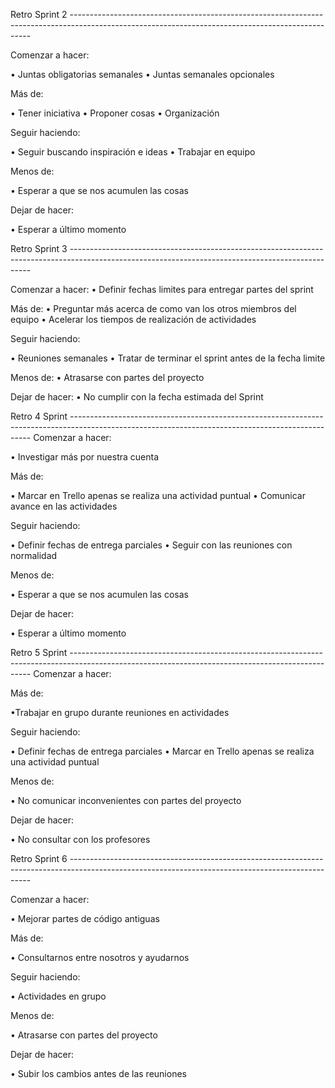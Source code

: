 Retro Sprint 2 --------------------------------------------------------------------------------------------------------------------------------------------------

Comenzar a hacer: 

•	Juntas obligatorias semanales 
•	Juntas semanales opcionales

Más de:

•	Tener iniciativa 
•	Proponer cosas
•	Organización

Seguir haciendo:

•	Seguir buscando inspiración e ideas
•	Trabajar en equipo

Menos de:

•	Esperar a que se nos acumulen las cosas

Dejar de hacer:

•	Esperar a último momento



Retro Sprint 3 --------------------------------------------------------------------------------------------------------------------------------------------------

Comenzar a hacer:
•	Definir fechas limites para entregar partes del sprint

Más de:
•	Preguntar más acerca de como van los otros miembros del equipo
•	Acelerar los tiempos de realización de actividades

Seguir haciendo:

•	Reuniones semanales
•	Tratar de terminar el sprint antes de la fecha limite 

Menos de:
•	Atrasarse con partes del proyecto

Dejar de hacer:
•	No cumplir con la fecha estimada del Sprint

Retro 4 Sprint --------------------------------------------------------------------------------------------------------------------------------------------------
Comenzar a hacer:

• Investigar más por nuestra cuenta

Más de:

•	Marcar en Trello apenas se realiza una actividad puntual
•	Comunicar avance en las actividades 

Seguir haciendo:

• Definir fechas de entrega parciales 
• Seguir con las reuniones con normalidad

Menos de:

• Esperar a que se nos acumulen las cosas

Dejar de hacer:

• Esperar a último momento



Retro 5 Sprint -------------------------------------------------------------------------------------------------------------------------------------------------- Comenzar a hacer:

Más de:

•Trabajar en grupo durante reuniones en actividades

Seguir haciendo:

• Definir fechas de entrega parciales • Marcar en Trello apenas se realiza una actividad puntual

Menos de:

• No comunicar inconvenientes con partes del proyecto

Dejar de hacer:

• No consultar con los profesores

Retro Sprint 6 --------------------------------------------------------------------------------------------------------------------------------------------------

Comenzar a hacer:

• Mejorar partes de código antiguas

Más de:

• Consultarnos entre nosotros y ayudarnos

Seguir haciendo:

• Actividades en grupo

Menos de: 

• Atrasarse con partes del proyecto

Dejar de hacer: 

• Subir los cambios antes de las reuniones




